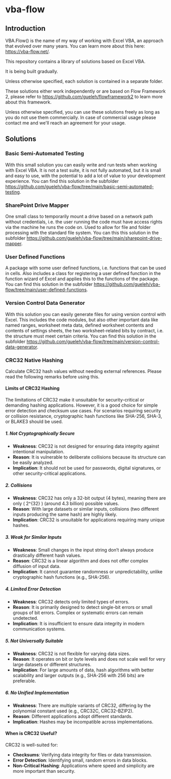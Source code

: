 # vba-flow

## Introduction

VBA.Flow() is the name of my way of working with Excel VBA, an approach that evolved over many years. You can learn more about this here: https://vba-flow.net/.

This repository contains a library of solutions based on Excel VBA.

It is being built gradually.

Unless otherwise specified, each solution is contained in a separate folder.

These solutions either work independently or are based on Flow Framework 2, please refer to https://github.com/gueleh/flowframework2 to learn more about this framework.

Unless otherwise specified, you can use these solutions freely as long as you do not use them commercially. In case of commercial usage please contact me and we'll reach an agreement for your usage.

## Solutions

### Basic Semi-Automated Testing
With this small solution you can easily write and run tests when working with Excel VBA. It is not a test suite, it is not fully automated, but it is small and easy to use, with the potential to add a lot of value to your development experience. You can find this solution in the subfolder https://github.com/gueleh/vba-flow/tree/main/basic-semi-automated-testing.

### SharePoint Drive Mapper
One small class to temporarily mount a drive based on a network path without credentials, i.e. the user running the code must have access rights via the machine he runs the code on. Used to allow for file and folder processing with the standard file system. You can this this solution in the subfolder https://github.com/gueleh/vba-flow/tree/main/sharepoint-drive-mapper.

### User Defined Functions
A package with some user defined functions, i.e. functions that can be used in cells. Also includes a class for registering a user defined function in the function wizard of Excel and applies this to the functions of the package. You can find this solution in the subfolder https://github.com/gueleh/vba-flow/tree/main/user-defined-functions.

### Version Control Data Generator
With this solution you can easily generate files for using version control with Excel. This includes the code modules, but also other important data like named ranges, worksheet meta data, defined worksheet contents and contents of settings sheets, the two worksheet-related bits by contract, i.e. the structure must meet certain criteria. You can find this solution in the subfolder https://github.com/gueleh/vba-flow/tree/main/version-control-data-generator.

### CRC32 Native Hashing
Calculate CRC32 hash values without needing external references. Please read the following remarks before using this.

#### **Limits of CRC32 Hashing**

The limitations of CRC32 make it unsuitable for security-critical or demanding hashing applications. However, it is a good choice for simple error detection and checksum use cases. For scenarios requiring security or collision resistance, cryptographic hash functions like SHA-256, SHA-3, or BLAKE3 should be used.

##### 1. **Not Cryptographically Secure**
- **Weakness**: CRC32 is not designed for ensuring data integrity against intentional manipulation.
- **Reason**: It is vulnerable to deliberate collisions because its structure can be easily analyzed.
- **Implication**: It should not be used for passwords, digital signatures, or other security-critical applications.

##### 2. **Collisions**
- **Weakness**: CRC32 has only a 32-bit output (4 bytes), meaning there are only \( 2^{32} \) (around 4.3 billion) possible values.
- **Reason**: With large datasets or similar inputs, collisions (two different inputs producing the same hash) are highly likely.
- **Implication**: CRC32 is unsuitable for applications requiring many unique hashes.

##### 3. **Weak for Similar Inputs**
- **Weakness**: Small changes in the input string don’t always produce drastically different hash values.
- **Reason**: CRC32 is a linear algorithm and does not offer complex diffusion of input data.
- **Implication**: It cannot guarantee randomness or unpredictability, unlike cryptographic hash functions (e.g., SHA-256).

##### 4. **Limited Error Detection**
- **Weakness**: CRC32 detects only limited types of errors.
- **Reason**: It is primarily designed to detect single-bit errors or small groups of bit errors. Complex or systematic errors can remain undetected.
- **Implication**: It is insufficient to ensure data integrity in modern communication systems.

##### 5. **Not Universally Suitable**
- **Weakness**: CRC32 is not flexible for varying data sizes.
- **Reason**: It operates on bit or byte levels and does not scale well for very large datasets or different structures.
- **Implication**: For large amounts of data, hash algorithms with better scalability and larger outputs (e.g., SHA-256 with 256 bits) are preferable.

##### 6. **No Unified Implementation**
- **Weakness**: There are multiple variants of CRC32, differing by the polynomial constant used (e.g., CRC32C, CRC32-BZIP2).
- **Reason**: Different applications adopt different standards.
- **Implication**: Hashes may be incompatible across implementations.

#### When is CRC32 Useful?
CRC32 is well-suited for:
- **Checksums**: Verifying data integrity for files or data transmission.
- **Error Detection**: Identifying small, random errors in data blocks.
- **Non-Critical Hashing**: Applications where speed and simplicity are more important than security.